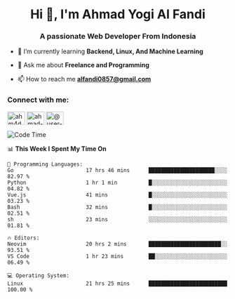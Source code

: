 <h1 align="center">Hi 👋, I'm Ahmad Yogi Al Fandi</h1>
<h3 align="center">A passionate Web Developer From Indonesia</h3>

- 🌱 I’m currently learning **Backend, Linux, And Machine Learning**

- 💬 Ask me about **Freelance and Programming**

- 📫 How to reach me **<alfandi0857@gmail.com>**

<h3 align="left">Connect with me:</h3>
<p align="left">
<a href="https://instagram.com/ahyalfan" target="blank"><img align="center" src="https://raw.githubusercontent.com/rahuldkjain/github-profile-readme-generator/master/src/images/icons/Social/instagram.svg" alt="ahm4d_alf" height="30" width="40" /></a>
  <a href="https://linkedin.com/in/ahmad-yogi-al-fandi" target="blank"><img align="center" src="https://raw.githubusercontent.com/rahuldkjain/github-profile-readme-generator/master/src/images/icons/Social/linked-in-alt.svg" alt="ahmad-yogi-al-fandi" height="30" width="40" /></a>
<a href="https://www.youtube.com/channel/UCLI1Dos-XvgatVk20PHrq2A" target="blank"><img align="center" src="https://raw.githubusercontent.com/rahuldkjain/github-profile-readme-generator/master/src/images/icons/Social/youtube.svg" alt="@user-et3bg8ny5g" height="30" width="40" /></a>
</p>

<!--START_SECTION:waka-->
![Code Time](http://img.shields.io/badge/Code%20Time-178%20hrs%2040%20mins-blue)

📊 **This Week I Spent My Time On** 

```text
💬 Programming Languages: 
Go                       17 hrs 46 mins      █████████████████████░░░░   82.97 % 
Python                   1 hr 1 min          █░░░░░░░░░░░░░░░░░░░░░░░░   04.82 % 
Vue.js                   41 mins             █░░░░░░░░░░░░░░░░░░░░░░░░   03.23 % 
Bash                     32 mins             █░░░░░░░░░░░░░░░░░░░░░░░░   02.51 % 
sh                       23 mins             ░░░░░░░░░░░░░░░░░░░░░░░░░   01.81 % 

🔥 Editors: 
Neovim                   20 hrs 2 mins       ███████████████████████░░   93.51 % 
VS Code                  1 hr 23 mins        ██░░░░░░░░░░░░░░░░░░░░░░░   06.49 % 

💻 Operating System: 
Linux                    21 hrs 25 mins      █████████████████████████   100.00 % 
```


<!--END_SECTION:waka-->
